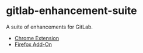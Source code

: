 # gitlab-enhancement-suite

A suite of enhancements for GitLab.

- [Chrome Extension](https://chrome.google.com/webstore/detail/gitlab-enhancement-suite/kkbkmgehgiamgbkagakbegdiolljjaji)
- [Firefox Add-On](https://addons.mozilla.org/en-GB/firefox/addon/gitlab-enhancement-suite/)

